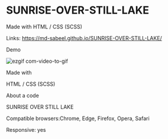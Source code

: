 # SUNRISE-OVER-STILL-LAKE
Made with HTML / CSS (SCSS)

Links: https://md-sabeel.github.io/SUNRISE-OVER-STILL-LAKE/

Demo

![ezgif com-video-to-gif](https://user-images.githubusercontent.com/125430379/225866593-d96f9b4f-643d-4960-ba1a-109fd08a74fa.gif)

Made with

HTML / CSS (SCSS)

About a code

SUNRISE OVER STILL LAKE

Compatible browsers:Chrome, Edge, Firefox, Opera, Safari

Responsive: yes
